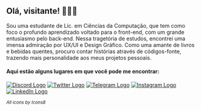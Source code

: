 ## Olá, visitante! 👋👩‍💻

Sou uma estudante de Lic. em Ciências da Computação, que tem como foco o profundo aprendizado voltado para o front-end, com um grande entusiasmo pelo back-end. 
Nessa tragetória de estudos, encontrei uma imensa admiração por UX/UI e Design Gráfico.
Como uma amante de livros e bebidas quentes, procuro contar histórias através de códigos-fonte, trazendo mais personalidade aos meus projetos pessoais.

#### Aqui estão alguns lugares em que você pode me encontrar:

[![Discord Logo](https://img.icons8.com/bubbles/50/000000/discord-logo.png)](https://discord.com/users/516423474097553417)
[![Twitter Logo](https://img.icons8.com/bubbles/50/000000/twitter-circled.png)](https://twitter.com/annemustlive)
[![Telegram Logo](https://i.imgur.com/GmROBUv.png)](https://t.me/unmannerly)
[![Instagram Logo](https://img.icons8.com/bubbles/50/000000/instagram.png)](https://instagram.com/annemustlive)
[![LinkedIn Logo](https://img.icons8.com/bubbles/50/000000/linkedin.png)](https://www.linkedin.com/in/fabiannecosta/)

*<sup>All icons by Icons8</sup>*
<!--
**AnneCosta/AnneCosta** is a ✨ _special_ ✨ repository because its `README.md` (this file) appears on your GitHub profile.

Here are some ideas to get you started:

- 🔭 I’m currently working on ...
- 🌱 I’m currently learning ...
- 👯 I’m looking to collaborate on ...
- 🤔 I’m looking for help with ...
- 💬 Ask me about ...
- 📫 How to reach me: ...
- 😄 Pronouns: ...
- ⚡ Fun fact: ...
-->
